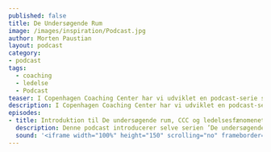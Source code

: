 ```yaml
---
published: false
title: De Undersøgende Rum
image: /images/inspiration/Podcast.jpg
author: Morten Paustian
layout: podcast
category:
- podcast
tags:
  - coaching
  - ledelse
  - Podcast
teaser: I Copenhagen Coaching Center har vi udviklet en podcast-serie som stiller skarpt på centrale undersøgende rum inden for coaching og ledelse. Serien rummer syv afsnit, der tilsammen udgør spændende samtaler og essentielle markører i forståelsen af, hvordan vi arbejder med coaching og ledelse. Lyt med og fordyb dig i såvel psykologiens som filosofiens verden.
description: I Copenhagen Coaching Center har vi udviklet en podcast-serie som stiller skarpt på centrale undersøgende rum inden for coaching og ledelse. Serien rummer syv afsnit, der tilsammen udgør spændende samtaler og essentielle markører i forståelsen af, hvordan vi arbejder med coaching og ledelse. Lyt med og fordyb dig i såvel psykologiens som filosofiens verden.
episodes:
- title: Introduktion til De undersøgende rum, CCC og ledelsesfænomenet
  description: Denne podcast introducerer selve serien ’De undersøgende rum’. Foruden producent Morten Levinsen deltager seniorkonsulent Morten Bertelsen og associeret partner Morten Paustian. Temaerne handler indledningsvis om coaching som et overordnet ledelsesfænomen ud fra en psykologisk og filosofisk tilgang. Hvad tidsånden? Og hvilke vinde blæser inden for den ledelsesmæssige praksis?
  sound: '<iframe width="100%" height="150" scrolling="no" frameborder="no" allow="autoplay" src="https://w.soundcloud.com/player/?url=https%3A//api.soundcloud.com/tracks/701497600&color=%234c4c4c&auto_play=false&hide_related=false&show_comments=true&show_user=true&show_reposts=false&show_teaser=true&visual=true"></iframe><div style="font-size: 10px; color: #cccccc;line-break: anywhere;word-break: normal;overflow: hidden;white-space: nowrap;text-overflow: ellipsis; font-family: Interstate,Lucida Grande,Lucida Sans Unicode,Lucida Sans,Garuda,Verdana,Tahoma,sans-serif;font-weight: 100;"><a href="https://soundcloud.com/cccpodcastdur" title="Copenhagen Coaching Center" target="_blank" style="color: #cccccc; text-decoration: none;">Copenhagen Coaching Center</a> · <a href="https://soundcloud.com/cccpodcastdur/introduktion-til-ccc-og-ledelsesfaenomenet" title="Introduktion til De Undersøgende Rum, CCC og Ledelsesfænomenet" target="_blank" style="color: #cccccc; text-decoration: none;">Introduktion til De Undersøgende Rum, CCC og Ledelsesfænomenet</a></div>'
---
```


